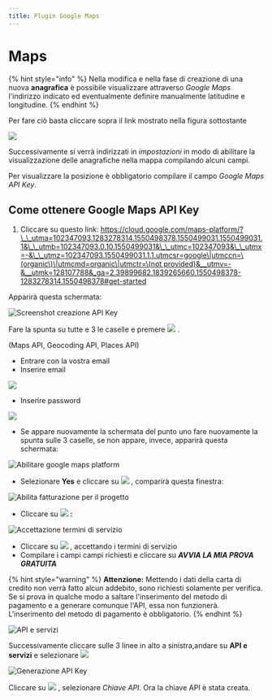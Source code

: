 ```yaml
---
title: Plugin Google Maps
---
```


# Maps

{% hint style="info" %}
Nella modifica e nella fase di creazione di una nuova **anagrafica** è possibile visualizzare attraverso _Google Maps_ l'indirizzo indicato ed eventualmente definire manualmente latitudine e longitudine.
{% endhint %}

Per fare ciò basta cliccare sopra il link mostrato nella figura sottostante

![](../../.gitbook/assets/mapsapikey.PNG)

Successivamente si verrà indirizzati in _impostazioni_ in modo di abilitare la visualizzazione delle anagrafiche nella mappa compilando alcuni campi.

Per visualizzare la posizione è obbligatorio compilare il campo _Google Maps API Key_.

## Come ottenere Google Maps API Key

1. Cliccare su questo link: [https://cloud.google.com/maps-platform/?\_\_utma=102347093.1283278314.1550498378.1550499031.1550499031.1&\_\_utmb=102347093.0.10.1550499031&\_\_utmc=102347093&\_\_utmx=-&\_\_utmz=102347093.1550499031.1.1.utmcsr=google\|utmccn=\(organic\)\|utmcmd=organic\|utmctr=\(not provided\)&\_\_utmv=-&\_\_utmk=128107788&\_ga=2.39899682.1839265660.1550498378-1283278314.1550498378\#get-started](https://cloud.google.com/maps-platform/?__utma=102347093.1283278314.1550498378.1550499031.1550499031.1&__utmb=102347093.0.10.1550499031&__utmc=102347093&__utmx=-&__utmz=102347093.1550499031.1.1.utmcsr=google|utmccn=%28organic%29|utmcmd=organic|utmctr=%28not%20provided%29&__utmv=-&__utmk=128107788&_ga=2.39899682.1839265660.1550498378-1283278314.1550498378#get-started)

Apparirà questa schermata:

![Screenshot creazione API Key](../../.gitbook/assets/googleplatform1.PNG)

Fare la spunta su tutte e 3 le caselle e premere ![](../../.gitbook/assets/continua.PNG) .

\(Maps API, Geocoding API, Places API\)

* Entrare con la vostra email
* Inserire email

![](../../.gitbook/assets/email%20%284%29%20%284%29.PNG)

* Inserire password

![](../../.gitbook/assets/password.PNG)

* Se appare nuovamente la schermata del punto uno fare nuovamente la spunta sulle 3 caselle, se non appare, invece, apparirà questa schermata:

![Abilitare google maps platform](../../.gitbook/assets/progetto.PNG)

* Selezionare **Yes** e cliccare su ![](../../.gitbook/assets/next.PNG) , comparirà questa finestra:

![Abilita fatturazione per il progetto](../../.gitbook/assets/fatturazione.PNG)

* Cliccare su ![](../../.gitbook/assets/creaccountdifatturazione.PNG) **:**

![Accettazione termini di servizio ](../../.gitbook/assets/1di2.PNG)

* Cliccare su ![](../../.gitbook/assets/accettaecontinua.PNG) , accettando i termini di servizio
* Compilare i campi campi richiesti e cliccare su _**AVVIA LA MIA PROVA GRATUITA**_

{% hint style="warning" %}
**Attenzione:** Mettendo i dati della carta di credito non verrà fatto alcun addebito, sono richiesti solamente per verifica. Se si prova in qualche modo a saltare l'inserimento del metodo di pagamento e a generare comunque l'API, essa non funzionerà. L'inserimento del metodo di pagamento è obbligatorio.
{% endhint %}

![API e servizi](../../.gitbook/assets/apieservizi.PNG)

Successivamente cliccare sulle 3 linee in alto a sinistra,andare su **API e servizi** e selezionare ![](../../.gitbook/assets/credenziali%20%281%29.PNG)

![Generazione API Key](../../.gitbook/assets/chiaveapi.PNG)

Cliccare su ![](../../.gitbook/assets/creacredenziali.PNG) , selezionare _Chiave API_. Ora la chiave API è stata creata.


